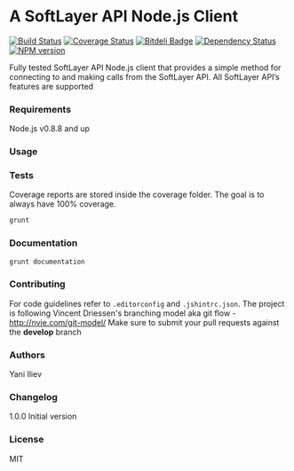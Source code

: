 # A SoftLayer API Node.js Client

[![Build Status](https://travis-ci.org/yani-/softlayer-api-nodejs-client.png)](https://travis-ci.org/yani-/softlayer-api-nodejs-client)
[![Coverage Status](https://coveralls.io/repos/yani-/softlayer-api-nodejs-client/badge.png)](https://coveralls.io/r/yani-/softlayer-api-nodejs-client)
[![Bitdeli Badge](https://d2weczhvl823v0.cloudfront.net/yani-/softlayer-api-nodejs-client/trend.png)](https://bitdeli.com/free "Bitdeli Badge")
[![Dependency Status](https://gemnasium.com/yani-/softlayer-api-nodejs-client.png)](https://gemnasium.com/yani-/softlayer-api-nodejs-client)
[![NPM version](https://badge.fury.io/js/softlayer-api-nodejs-client.png)](http://badge.fury.io/js/softlayer-api-nodejs-client)

Fully tested SoftLayer API Node.js client that provides a simple method for connecting to and making calls from the SoftLayer API. All SoftLayer API’s features are supported

### Requirements
Node.js v0.8.8 and up

### Usage

### Tests
Coverage reports are stored inside the coverage folder. The goal is to always have 100% coverage.
```bash
grunt
```

### Documentation
```bash
grunt documentation
```

### Contributing
For code guidelines refer to `.editorconfig` and `.jshintrc.json`.
The project is following Vincent Driessen's branching model aka git flow - http://nvie.com/git-model/
Make sure to submit your pull requests against the **develop** branch

### Authors
Yani Iliev <yani at iliev dot me>

### Changelog
1.0.0 Initial version

### License
MIT
